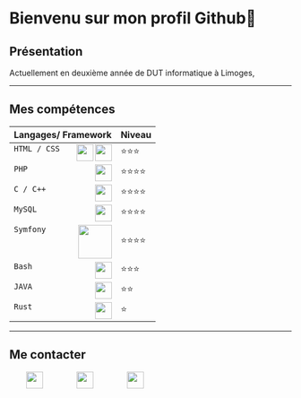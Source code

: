 # Bienvenu sur mon profil Github👋

## Présentation 
Actuellement en deuxième année de DUT informatique à Limoges,

***
## Mes compétences
|Langages/ Framework                |Niveau                       |
|-----------------------------------|-----------------------------|
|`HTML / CSS`<img align="right" height="30px" src="https://github.com/manon-deleest/Vrac/blob/master/profil/css.png"><img align="right" height="30px" src="https://github.com/manon-deleest/Vrac/blob/master/profil/html-5.png">              	|⭐⭐⭐          	       |
|`PHP` <img align="right" height="30px" src="https://github.com/manon-deleest/Vrac/blob/master/profil/1200px-PHP-logo.svg.png">         		|⭐⭐⭐⭐       		|
|`C / C++`  <img align="right" height="30px" src="https://github.com/manon-deleest/Vrac/blob/master/profil/c.png">          		|⭐⭐⭐⭐            		|
|`MySQL` <img align="right" height="30px" src="https://github.com/manon-deleest/Vrac/blob/master/profil/mysql.png">             		|⭐⭐⭐⭐            		|
|`Symfony` <img align="right" height="60px" src="https://github.com/manon-deleest/Vrac/blob/master/profil/Symfony-boule.png">              	|⭐⭐⭐⭐            		|
|`Bash` <img align="right" height="30px" src="https://github.com/manon-deleest/Vrac/blob/master/profil/gnu-bash.png">              		|⭐⭐⭐            		|
|`JAVA` <img align="right" height="30px" src="https://github.com/manon-deleest/Vrac/blob/master/profil/java.png">            		|⭐⭐            		|
|`Rust` <img align="right" height="30px" src="https://github.com/manon-deleest/Vrac/blob/master/profil/rust.jpg">              		|⭐             		|
           

***
## Me contacter
  <div>
    <a href="https://www.linkedin.com/in/manon-deleest/"><img align="left" height="30px" src="https://github.com/manon-deleest/Vrac/blob/master/profil/linkedin.png" hspace="30"/</a>
    <a href="mailto:deleest.manon@gmail.com"><img align="left" height="30px" src="https://github.com/manon-deleest/Vrac/blob/master/profil/gmail.png" hspace="30"/</a>
    <a href="MANON DELEEST.pdf"><img height="30px" src="https://github.com/manon-deleest/Vrac/blob/master/profil/cv.png" hspace="30"/</a>
  </div>






<!--
**manon-deleest/manon-deleest** is a ✨ _special_ ✨ repository because its `README.md` (this file) appears on your GitHub profile.

Here are some ideas to get you started:

- 🔭 I’m currently working on ...
- 🌱 I’m currently learning ...
- 👯 I’m looking to collaborate on ...
- 🤔 I’m looking for help with ...
- 💬 Ask me about ...
- 📫 How to reach me: ...
- 😄 Pronouns: ...
- ⚡ Fun fact: ...
-->
